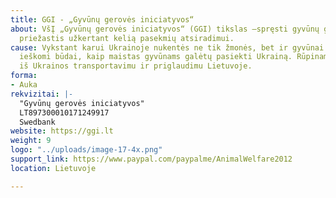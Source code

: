 ```yaml
---
title: GGI - „Gyvūnų gerovės iniciatyvos“
about: VšĮ „Gyvūnų gerovės iniciatyvos“ (GGI) tikslas –spręsti gyvūnų gerovės problemų
  priežastis užkertant kelią pasekmių atsiradimui.
cause: Vykstant karui Ukrainoje nukentės ne tik žmonės, bet ir gyvūnai. Intensyviai
  ieškomi būdai, kaip maistas gyvūnams galėtų pasiekti Ukrainą. Rūpinamasi gyvūnų
  iš Ukrainos transportavimu ir priglaudimu Lietuvoje.
forma:
- Auka
rekvizitai: |-
  "Gyvūnų gerovės iniciatyvos"
  LT897300010171249917
  Swedbank
website: https://ggi.lt
weight: 9
logo: "../uploads/image-17-4x.png"
support_link: https://www.paypal.com/paypalme/AnimalWelfare2012
location: Lietuvoje

---
```

